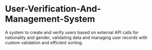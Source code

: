 # User-Verification-And-Management-System
A system to create and verify users based on external API calls for nationality and gender, validating data and managing user records with custom validation and efficient sorting.
